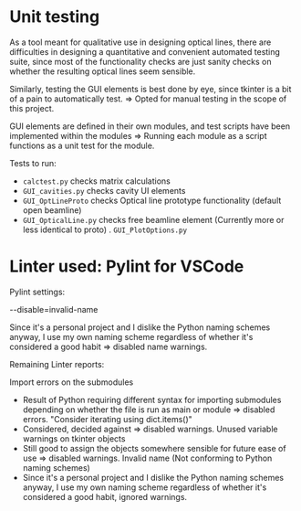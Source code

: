 # Unit testing

As a tool meant for qualitative use in designing optical lines, there are difficulties 
in designing a quantitative and convenient automated testing suite, since most of the
functionality checks are just sanity checks on whether the resulting optical lines seem 
sensible.

Similarly, testing the GUI elements is best done by eye, since tkinter is a bit of a pain to 
automatically test.
=> Opted for manual testing in the scope of this project. 

GUI elements are defined in their own modules, and test scripts have been implemented 
within the modules => Running each module as a script functions as a unit test for the module.

Tests to run:
- `calctest.py` checks matrix calculations
- `GUI_cavities.py` checks cavity UI elements
- `GUI_OptLineProto` checks Optical line prototype functionality (default open beamline)
- `GUI_OpticalLine.py` checks free beamline element (Currently more or less identical to proto)
. `GUI_PlotOptions.py` 

# Linter used: Pylint for VSCode

Pylint settings:

--disable=invalid-name

Since it's a personal project and I dislike the Python naming schemes anyway, I use my own naming scheme regardless of whether it's considered a good habit => disabled name warnings.


Remaining Linter reports:

Import errors on the submodules
- Result of Python requiring different syntax for importing submodules depending on whether the file is run as main or module => disabled errors.
"Consider iterating using dict.items()"
- Considered, decided against => disabled warnings. 
Unused variable warnings on tkinter objects
- Still good to assign the objects somewhere sensible for future ease of use => disabled warnings.
Invalid name (Not conforming to Python naming schemes)
- Since it's a personal project and I dislike the Python naming schemes anyway, I use my own naming scheme regardless of whether it's considered a good habit, ignored warnings.
